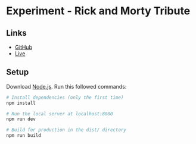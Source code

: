 # Experiment - Rick and Morty Tribute

## Links

- [GitHub](https://github.com/brunosimon/experiment-rick-and-morty-tribute)
- [Live](https://experiment-rick-and-morty-tribute.vercel.app/)

## Setup

Download [Node.js](https://nodejs.org/en/download/).
Run this followed commands:

``` bash
# Install dependencies (only the first time)
npm install

# Run the local server at localhost:8080
npm run dev

# Build for production in the dist/ directory
npm run build
```